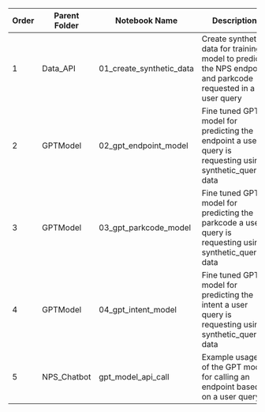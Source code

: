 | Order |     Parent Folder     |      Notebook Name       | Description                                      |     Input                  |     Output                 |
|-------|-----------------------|--------------------------|--------------------------------------------------|----------------------------|----------------------------|
| 1     | Data_API      | 01_create_synthetic_data    | Create synthetic data for training a model to predict the NPS endpoint and parkcode requested in a user query  | NPS Parks API endpoint data & synthetic user queries             | 1. synthetic_queries.csv <br> 2. park_to_parkcode.csv <br> 3. park_to_root.csv                                 |
| 2     | GPTModel      | 02_gpt_endpoint_model       | Fine tuned GPT model for predicting the endpoint a user query is requesting using synthetic_queries data        | 1. synthetic_queries.csv   | 1. endpoint_train_data.jsonl <br> 2. endpoint_val_data.jsonl <br> 3. endpoint_test_data.jsonl <br> 4. GPT Model: nps_model_endpoint<br>   |
| 3     | GPTModel      | 03_gpt_parkcode_model       | Fine tuned GPT model for predicting the parkcode a user query is requesting using synthetic_queries data        | 1. synthetic_queries.csv   | 1. parkcode_train_data.jsonl <br> 2. parkcode_val_data.jsonl <br> 3. parkcode_test_data.jsonl <br> 4. GPT Model: nps_model_parkcode<br>   |
| 4     | GPTModel      | 04_gpt_intent_model       | Fine tuned GPT model for predicting the intent a user query is requesting using synthetic_queries data        | 1. synthetic_queries.csv   | 1. intent_train_data.jsonl <br> 2. intent_val_data.jsonl <br> 3. intent_test_data.jsonl <br> 4. GPT Model: nps_model_intent<br>   |
| 5     | NPS_Chatbot     | gpt_model_api_call       | Example usage of the GPT model for calling an endpoint based on a user query                                   |  |  |